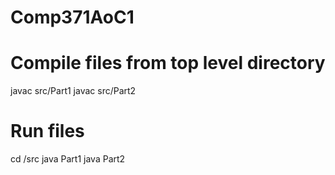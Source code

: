# Comp371AoC1

# Compile files from top level directory
javac src/Part1
javac src/Part2

# Run files 
cd /src
java Part1
java Part2
